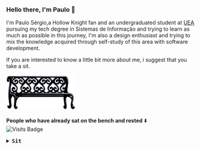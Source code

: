 ### Hello there, I'm Paulo 👋

I'm Paulo Sérgio,a Hollow Knight fan and an undergraduated student at [UEA](http://www2.uea.edu.br/) pursuing my tech degree in Sistemas de Informação and trying to learn as much as possible in this journey, I'm also a design enthusiast and trying to mix the knowledge acquired through self-study of this area with software development.

If you are interested to know a little bit more about me, i suggest that you take a sit.\
\
<img src="Town_bench.png"/>
\
\
**People who have already sat on the bench and rested** :arrow_down: \
![Visits Badge](https://badges.pufler.dev/visits/PSFreitas/PSfreitas?style=for-the-badge ) 

<details>
  <summary><samp><b>Sit</b><samp></summary>

<img src="Ghost_Quirrel_Bench.png"/>

  
### :eyeglasses: &nbsp; Curiosities
  - Until now, i'm working with Android for about 2 years.
  - I'started in Android development with Kotlin.
  - I'm playing League of Legends for about 7 years.
 
### :computer:&nbsp;  Tech Stuff
- I'm learning Dependency Injection with Hilt.
- I'm starting to learning design, more specifically mobile user interfaces.
- Pursuing transitioning from mobile development to Game Artist.
 
  
### :trophy: &nbsp; Achievements
- First place, in designer role, with Goodle Team in [Samsung Data Science Ocean Challenge](https://news.samsung.com/br/equipes-vencedoras-do-ocean-challenge-ganham-mentoria)
  
### :notebook_with_decorative_cover:&nbsp; Currently Learning
- Pixel Art
- Clean Code Architecture
- TDD 

### 🛠 &nbsp; Tech stack that i'm currently using

<code><a href="https://www.android.com" target="_blank"><img height="50" src="https://www.vectorlogo.zone/logos/android/android-ar21.svg"></a></code>
<code><a href="https://gradle.org" target="_blank"><img height="50" src="https://www.vectorlogo.zone/logos/gradle/gradle-ar21.svg"></a></code>
<code><a href="https://kotlinlang.org" target="_blank"><img height="50" src="https://www.vectorlogo.zone/logos/kotlinlang/kotlinlang-ar21.svg"></a></code>
<code><a href="https://www.sqlite.org/index.html" target="_blank"><img height="50" src="https://www.vectorlogo.zone/logos/sqlite/sqlite-ar21.svg"></a></code><br/>
<code><a href="https://www.json.org/" target="_blank"><img height="50" src="https://www.vectorlogo.zone/logos/json/json-ar21.svg"></a></code>
<code><a href="https://git-scm.com/" target="_blank"><img height="50" src="https://www.vectorlogo.zone/logos/git-scm/git-scm-ar21.svg"></a></code>
<code><a href="http://appcenter.ms/" target="_blank"><img height="50" src="https://www.vectorlogo.zone/logos/appcenterms/appcenterms-ar21.svg"></a></code>
<code><a href="https://www.atlassian.com/br/software/jira" target="_blank"><img height="50" src="https://www.vectorlogo.zone/logos/atlassian_jira/atlassian_jira-ar21.svg"></a></code>


### :octocat: &nbsp; A few GitHub stats
<p align = "center">
  <img src = "https://github-readme-stats.vercel.app/api?username=PSFreitas&show_icons=true&theme=radical&line_height=33">
  <img src = "https://github-readme-stats.vercel.app/api/top-langs/?username=PSFreitas&hide_langs_below=.25&theme=radical">
</p>

### Where you can find me
[<img src="https://img.shields.io/badge/medium-%2312100E.svg?&style=for-the-badge&logo=medium&logoColor=white" />](https://medium.com/@pssfjr)
[<img src="https://img.shields.io/badge/linkedin-%230077B5.svg?&style=for-the-badge&logo=linkedin&logoColor=white" />](https://www.linkedin.com/in/pssfjr) 

</details>
